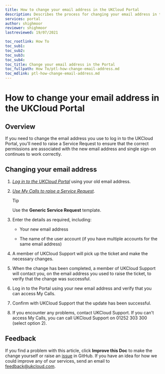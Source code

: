 ```yaml
---
title: How to change your email address in the UKCloud Portal
description: Describes the process for changing your email address in the UKCloud Portal
services: portal
author: shighmoor
reviewer: shighmoor
lastreviewed: 19/07/2021

toc_rootlink: How To
toc_sub1: 
toc_sub2:
toc_sub3:
toc_sub4:
toc_title: Change your email address in the Portal
toc_fullpath: How To/ptl-how-change-email-address.md
toc_mdlink: ptl-how-change-email-address.md
---
```


# How to change your email address in the UKCloud Portal

## Overview

If you need to change the email address you use to log in to the UKCloud Portal, you'll need to raise a Service Request to ensure that the correct permissions are associated with the new email address and single sign-on continues to work correctly.

## Changing your email address

1. [*Log in to the UKCloud Portal*](ptl-gs.md#logging-in-to-the-ukcloud-portal) using your old email address.

2. [*Use My Calls to raise a Service Request*](ptl-how-use-my-calls.md).

    > [!TIP]
    > Use the **Generic Service Request** template.

3. Enter the details as required, including:

    - Your new email address

    - The name of the user account (if you have multiple accounts for the same email address)

4. A member of UKCloud Support will pick up the ticket and make the necessary changes.

5. When the change has been completed, a member of UKCloud Support will contact you, on the email address you used to raise the ticket, to verify that the change was successful.

6. Log in to the Portal using your new email address and verify that you can access My Calls.

7. Confirm with UKCloud Support that the update has been successful.

8. If you encounter any problems, contact UKCloud Support. If you can't access My Calls, you can call UKCloud Support on 01252 303 300 (select option 2).

## Feedback

If you find a problem with this article, click **Improve this Doc** to make the change yourself or raise an [issue](https://github.com/UKCloud/documentation/issues) in GitHub. If you have an idea for how we could improve any of our services, send an email to <feedback@ukcloud.com>.
